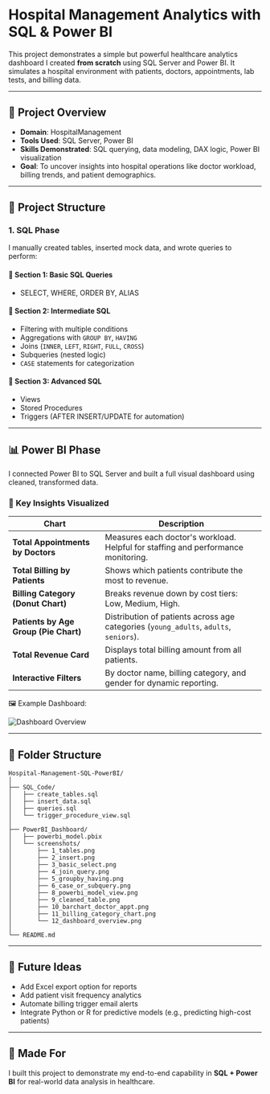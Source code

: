# Hospital Management Analytics with SQL & Power BI

This project demonstrates a simple but powerful healthcare analytics dashboard I created **from scratch** using SQL Server and Power BI. It simulates a hospital environment with patients, doctors, appointments, lab tests, and billing data.

---

## 📌 Project Overview

- **Domain**: HospitalManagement
- **Tools Used**: SQL Server, Power BI
- **Skills Demonstrated**: SQL querying, data modeling, DAX logic, Power BI visualization
- **Goal**: To uncover insights into hospital operations like doctor workload, billing trends, and patient demographics.

---

## 🧱 Project Structure

### 1. SQL Phase

I manually created tables, inserted mock data, and wrote queries to perform:

#### 📗 Section 1: Basic SQL Queries
- SELECT, WHERE, ORDER BY, ALIAS

#### 📘 Section 2: Intermediate SQL
- Filtering with multiple conditions
- Aggregations with `GROUP BY`, `HAVING`
- Joins (`INNER`, `LEFT`, `RIGHT`, `FULL`, `CROSS`)
- Subqueries (nested logic)
- `CASE` statements for categorization

#### 📙 Section 3: Advanced SQL
- Views
- Stored Procedures
- Triggers (AFTER INSERT/UPDATE for automation)

---

## 📊 Power BI Phase

I connected Power BI to SQL Server and built a full visual dashboard using cleaned, transformed data.

### 📌 Key Insights Visualized

| Chart | Description |
|-------|-------------|
| **Total Appointments by Doctors** | Measures each doctor's workload. Helpful for staffing and performance monitoring. |
| **Total Billing by Patients** | Shows which patients contribute the most to revenue. |
| **Billing Category (Donut Chart)** | Breaks revenue down by cost tiers: Low, Medium, High. |
| **Patients by Age Group (Pie Chart)** | Distribution of patients across age categories (`young_adults`, `adults`, `seniors`). |
| **Total Revenue Card** | Displays total billing amount from all patients. |
| **Interactive Filters** | By doctor name, billing category, and gender for dynamic reporting. |

🖼️ Example Dashboard:

![Dashboard Overview](screenshots/12_dashboard_overview.png)

---

## 📂 Folder Structure

```
Hospital-Management-SQL-PowerBI/
│
├── SQL_Code/
│   ├── create_tables.sql
│   ├── insert_data.sql
│   ├── queries.sql
│   └── trigger_procedure_view.sql
│
├── PowerBI_Dashboard/
│   ├── powerbi_model.pbix
│   └── screenshots/
│       ├── 1_tables.png
│       ├── 2_insert.png
│       ├── 3_basic_select.png
│       ├── 4_join_query.png
│       ├── 5_groupby_having.png
│       ├── 6_case_or_subquery.png
│       ├── 8_powerbi_model_view.png
│       ├── 9_cleaned_table.png
│       ├── 10_barchart_doctor_appt.png
│       ├── 11_billing_category_chart.png
│       └── 12_dashboard_overview.png
│
└── README.md
```

---

## 🚀 Future Ideas

- Add Excel export option for reports
- Add patient visit frequency analytics
- Automate billing trigger email alerts
- Integrate Python or R for predictive models (e.g., predicting high-cost patients)

---

## 💼 Made For

I built this project to demonstrate my end-to-end capability in **SQL + Power BI** for real-world data analysis in healthcare.
